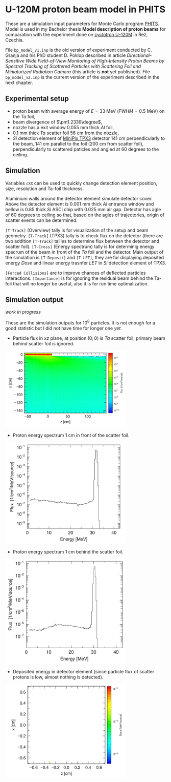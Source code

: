# U-120M proton beam model in PHITS
These are a simulation input parameters for Monte Carlo program [PHITS](https://phits.jaea.go.jp/). Model is used in my Bachelor thesis **Model description of proton beams** for comparation with the experiment done on [cyclotron U-120M](https://www.ujf.cas.cz/en/departments/department-of-accelerators/cyclotron/) in Řež, Czechia. 

File `bp_model_v1.inp` is the old version of experiment conducted by C. Granja and his PhD student D. Poklop described in article *Directional-Sensitive Wide Field-of-View Monitoring of High-Intensity Proton Beams by Spectral Tracking of Scattered Particles with Scattering Foil and Miniaturized Radiation Camera* (this article is **not** yet published).  File `bp_model_v2.inp` is the current version of the experiment described in the next chapter. 

## Experimental setup
- proton beam with average energy of $E=33$ MeV ($FWHM = 0.5$ MeV) on the $Ta$ foil,
- beam divergence of $\pm1.2339\degree$,
- nozzle has a exit window $0.055$ mm thick $Al$ foil, 
- $0.1$ mm thick $Ta$ scatter foil $56$ cm from the nozzle, 
- $Si$ detection element of [MiniPix TPX3](https://advacam.com/camera/minipix-tpx3/) detector $141$ cm perpendicularly to the beam, $141$ cm parallel to the foil ($200$ cm from scatter foil), perpendicularly to scattered paticles and angled at $60$ degrees to the ceiling. 

## Simulation
Variables `cXX` can be used to quickly change detection element position, size, resolution and Ta-foil thickness. 

Aluminium walls around the detector element simulate detector cover. Above the detector element is $0.001$ mm thick $Al$ entrance window and bellow is $0.85$ thick $Si$ ASCI chip with $0.025$ mm air gap. Detector has agle of $60$ degrees to ceiling so that, based on the agles of trajectories, origin of scatter events can be determined. 

`[T-Track]` (Overview) tally is for visualization of the setup and beam geometry. `[T-Track]` (TPX3) tally is to check flux on the detector (there are two addition `[T-Track]` tallies to determine flux between the detector and scatter foil). `[T-Cross]` (Energy spectrum) tally is for determinig energy specrum of the beam in front of the $Ta$ foil and the detector. Main output of the simulation is `[T-Deposit]` and `[T-LET]`, they are for displaying deposited energy $Dose$ and linear energy trasnfer $LET$ in $Si$ detection element of TPX3. 

`[Forced Collisions]` are to improve chances of deflected particles interactions. `[Importance]` is for ignoring the residual beam behind the Ta-foil that will no longer be useful, also it is for run time optimalization. 

## Simulation output
*work in progress*

These are the simulation outputs for $10^{8}$ particles. It is not enough for a good statistic but I did not have time for longer one *yet*. 

- Particle flux in $xz$ plane, at position $(0;0)$ is $Ta$ scatter foil, primary beam behind scatter foil is ignored.
<img src="simulation_output/flux_all.png" width=75% height=75%>

- Proton energy spectrum $1$ cm in front of the scatter foil. 
<img src="simulation_output/spectrum_1.png" width=75% height=75%>

- Proton energy spectrum $1$ cm behind the scatter foil. 
<img src="simulation_output/spectrum_2.png" width=75% height=75%>

- Deposited energy in detector element (since particle flux of scatter protons is low, almost nothing is detected). 
<img src="simulation_output/deposit_1.png" width=75% height=75%>

